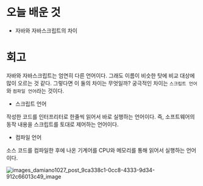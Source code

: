 # 오늘 배운 것

* 자바와 자바스크립트의 차이

# 회고 

자바와 자바스크립트는 엄연히 다른 언어이다. 그래도 이름이 비슷한 탓에 비교 대상에 많이 오르는 것 같다. 그렇다면 이 둘의 차이는 무엇일까?
궁극적인 차이는 `스크립트 언어`와 `컴파일 언어`라는 것이다.

* 스크립트 언어

작성한 코드를 인터프리터로 한줄씩 읽어서 바로 실행하는 언어이다. 즉, 소프트웨어의 동작 내용을 스크립트를 토대로 제어하는 언어이다.

* 컴파일 언어

소스 코드를 컴파일한 후에 나온 기계어를 CPU와 메모리를 통해 읽어서 실행하는 언어이다. 

![images_damiano1027_post_9ca338c1-0cc8-4333-9d34-912c66013c49_image](https://user-images.githubusercontent.com/56878724/167779569-db9e3d2b-a5cd-4331-bed5-af95a4843579.png)
